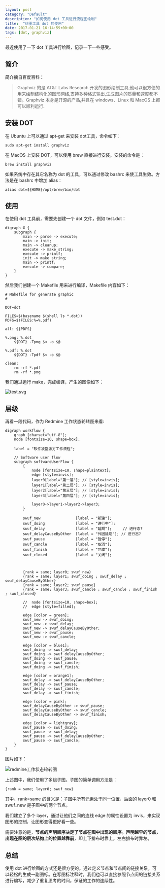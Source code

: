 ```yaml
---
layout: post
category: "Default"
description: "如何使用 dot 工具进行流程图绘制"
title:  "绘图工具 dot 的使用"
date: 2017-01-21 16:14:59+00:00
tags: [dot, graphviz]
---
```


最近使用了一下 dot 工具进行绘图，记录一下一些感受。

## 简介

简介摘自百度百科：

>Graphviz 的是 AT&T Labs Research 开发的图形绘制工具,他可以很方便的用来绘制结构化的图形网络,支持多种格式输出,生成图片的质量和速度都不错。Graphviz 本身是开源的产品,并且在 windows、Linux 和 MacOS 上都可以顺利运行.

## 安装 DOT
在 Ubuntu 上可以通过 apt-get 来安装 dot工具，命令如下：
    
    sudo apt-get install graphviz

在 MacOS 上安装 DOT，可以使用 brew 直接进行安装。安装的命令是：

    brew install graphviz

如果系统中存在其它名称为 dot 的工具，可以通过修改 bashrc 来使工具生效。方法是在 bashrc 中增加 alias：

    alias dot=${HOME}/opt/brew/bin/dot

## 使用

在使用 dot 工具前，需要先创建一个 dot 文件，例如 test.dot：

    digraph G {
    	subgraph {
    		main -> parse -> execute;
    		main -> init;
    		main -> cleanup;
    		execute -> make_string;
    		execute -> printf;
    		init -> make_string;
    		main -> printf;
    		execute -> compare;
    	}
    }

然后我们创建一个 Makefile 用来进行编译，Makefile 内容如下：

    # Makefile for generate graphic
    #

    DOT=dot

    FILES=$(basename $(shell ls *.dot))
    PDFS=$(FILES:%=%.pdf)

    all: ${PDFS}

    %.png: %.dot
    	${DOT} -Tpng $< -o $@

    %.pdf: %.dot
    	${DOT} -Tpdf $< -o $@

    clean:
    	rm -rf *.pdf
    	rm -rf *.png

我们通过运行 make，完成编译，产生的图像如下：

![test.svg](http://www.eltaera.com//imgs/2017-01-21-test.svg)

## 层级

再看一段代码，作为 Redmine 工作状态轮转图来看:

    digraph workflow {
    	graph [charset="utf-8"];
    	node [fontsize=10, shape=box];
    
    	label = "软件被指派方工作流程";
    
    	// Software user flow
    	subgraph softwareUserFlow {
    		{
    			node [fontsize=10, shape=plaintext];
    			edge [style=invis];
    			layer0[label="第一层"]; // [style=invis];
    			layer1[label="第二层"]; // [style=invis];
    			layer2[label="第三层"]; // [style=invis];
    			layer3[label="第四层"]; // [style=invis];
    
    			layer0->layer1->layer2->layer3;
    		}
    
    		swuf_new                [label = "新建"];
    		swuf_doing              [label = "进行中"];
    		swuf_delay              [label = "延期"];     // 进行态?
    		swuf_delayCauseByOther  [label = "外因延期"]; // 进行态?
    		swuf_pause              [label = "暂停"];
    		swuf_cancle             [label = "取消"];
    		swuf_finish             [label = "完成"];
    		swuf_closed             [label = "关闭"];
    
    
    
    		{rank = same; layer0; swuf_new}
    		{rank = same; layer1; swuf_doing ; swuf_delay ; swuf_delayCauseByOther}
    		{rank = same; layer2; swuf_pause}
    		{rank = same; layer3; swuf_cancle ; swuf_cancle ; swuf_finish ; swuf_closed}
    
    		//	node [fontsize=10, shape=box];
    		//	edge [style=filled];
    
    		edge [color = green];
    		swuf_new -> swuf_doing;
    		swuf_new -> swuf_delay;
    		swuf_new -> swuf_delayCauseByOther;
    		swuf_new -> swuf_pause;
    		swuf_new -> swuf_cancle;
    
    		edge [color = blue1];
    		swuf_doing -> swuf_delay;
    		swuf_doing -> swuf_delayCauseByOther;
    		swuf_doing -> swuf_pause;
    		swuf_doing -> swuf_cancle;
    		swuf_doing -> swuf_finish;
    
    		edge [color = orange1];
    		swuf_delay -> swuf_delayCauseByOther;
    		swuf_delay -> swuf_pause;
    		swuf_delay -> swuf_cancle;
    		swuf_delay -> swuf_finish;
    
    		edge [color = pink];
    		swuf_delayCauseByOther -> swuf_pause;
    		swuf_delayCauseByOther -> swuf_cancle;
    		swuf_delayCauseByOther -> swuf_finish;
    
    		edge [color = lightgray];
    		swuf_pause -> swuf_doing;
    		swuf_pause -> swuf_delay;
    		swuf_pause -> swuf_delayCauseByOther;
    		swuf_pause -> swuf_cancle;
    	}
    }

图片如下：

![redmine工作状态轮转图](http://www.eltaera.com//imgs/2017-01-21-projm.svg)

上述图中，我们使用了多组子图。子图的简单调用方法是：

    {rank = same; layer0; swuf_new}

其中，rank=same 的含义是：子图中所有元素处于同一位置，后面的 layer0 和 swuf_new 是子图中的两个节点。

我们建立了多个 layer，通过让他们之间的连线 edge 的属性设置为 invis，来实现图形的控制，让图形变得更好看一些。

需要注意的是，<b>节点的声明顺序决定了节点在图中出现的顺序。声明越早的节点，出现在图的层次结构上的位置越靠前</b>，即上下排布时靠上，左右排布时靠左。

## 总结

使用 dot 进行绘图的方式还是很方便的。通过定义节点和节点间的链接关系，可以轻松的生成一副图标。在写图标注释时，我们也可以直接参照节点间的链接关系进行编写，减少了重复思考的时间，保证的工作的连续性。
